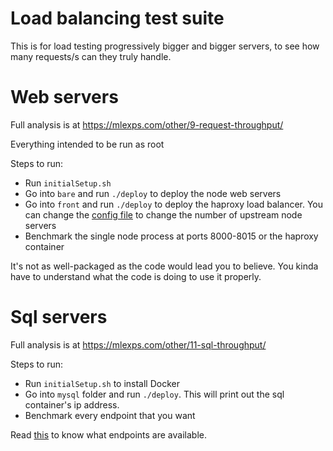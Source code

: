 # Load balancing test suite

This is for load testing progressively bigger and bigger servers, to see how many requests/s can they truly handle.

# Web servers

Full analysis is at https://mlexps.com/other/9-request-throughput/

Everything intended to be run as root

Steps to run:

- Run `initialSetup.sh`
- Go into `bare` and run `./deploy` to deploy the node web servers
- Go into `front` and run `./deploy` to deploy the haproxy load balancer. You can change the [config file](front/haproxy.cfg) to change the number of upstream node servers
- Benchmark the single node process at ports 8000-8015 or the haproxy container

It's not as well-packaged as the code would lead you to believe. You kinda have to understand what the code is doing to use it properly.

# Sql servers

Full analysis is at https://mlexps.com/other/11-sql-throughput/

Steps to run:

- Run `initialSetup.sh` to install Docker
- Go into `mysql` folder and run `./deploy`. This will print out the sql container's ip address.
- Benchmark every endpoint that you want

Read [this](mysql/app/routes/index.js) to know what endpoints are available.
